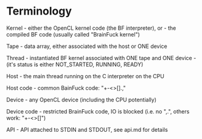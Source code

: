 Terminology
===========

Kernel - either the OpenCL kernel code (the BF interpreter), or
       - the compiled BF code (usually called "BrainFuck kernel")

Tape - data array, either associated with the host or ONE device

Thread - instantiated BF kernel associated with ONE tape and ONE device 
       - (it's status is either NOT_STARTED, RUNNING, READY)

Host - the main thread running on the C interpreter on the CPU

Host code - common BainFuck code: "+-<>[].,"

Device - any OpenCL device (including the CPU potentially)

Device code - restricted BrainFuck code, IO is blocked (i.e. no ",.", others work: "+-<>[]")

API - API attached to STDIN and STDOUT, see api.md for details

